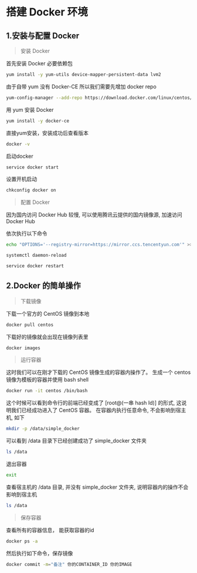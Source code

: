 # 搭建 Docker 环境

## 1.安装与配置 Docker

> 安装 Docker

首先安装 Docker 必要依赖包

```sh 
yum install -y yum-utils device-mapper-persistent-data lvm2
```

由于自带 yum 没有 Docker-CE 所以我们需要先增加 docker repo

```sh
yum-config-manager --add-repo https://download.docker.com/linux/centos/docker-ce.repo
```

用 yum 安装 Docker

```sh
yum install -y docker-ce

```

直接yum安装，安装成功后查看版本

```sh
docker -v
```

启动docker

```sh
service docker start
```

设置开机启动

```sh
chkconfig docker on
```

> 配置 Docker

因为国内访问 Docker Hub 较慢, 可以使用腾讯云提供的国内镜像源, 加速访问 Docker Hub

依次执行以下命令

```sh
echo "OPTIONS='--registry-mirror=https://mirror.ccs.tencentyun.com'" >> /etc/sysconfig/docker

systemctl daemon-reload

service docker restart
```

## 2.Docker 的简单操作

> 下载镜像

下载一个官方的 CentOS 镜像到本地

```sh
docker pull centos
```

下载好的镜像就会出现在镜像列表里

```sh
docker images
```

> 运行容器

这时我们可以在刚才下载的 CentOS 镜像生成的容器内操作了。
生成一个 centos 镜像为模板的容器并使用 bash shell

```sh
docker run -it centos /bin/bash
```

这个时候可以看到命令行的前端已经变成了 [root@(一串 hash Id)] 的形式, 这说明我们已经成功进入了 CentOS 容器。
在容器内执行任意命令, 不会影响到宿主机, 如下

```sh
mkdir -p /data/simple_docker
```

可以看到 /data 目录下已经创建成功了 simple_docker 文件夹

```sh
ls /data
```

退出容器

```sh
exit
```

查看宿主机的 /data 目录, 并没有 simple_docker 文件夹, 说明容器内的操作不会影响到宿主机

```sh
ls /data
```

> 保存容器

查看所有的容器信息， 能获取容器的id

```sh
docker ps -a
```

然后执行如下命令，保存镜像

```sh
docker commit -m="备注" 你的CONTAINER_ID 你的IMAGE
```
